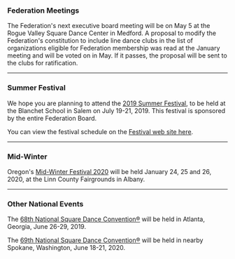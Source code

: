 ### Federation Meetings

The Federation's next executive board meeting will be on May 5 at the Rogue Valley Square Dance Center in Medford.  A proposal to modify the Federation's constitution to include line dance clubs in the list of organizations eligible for Federation membership was read at the January meeting and will be voted on in May.  If it passes, the proposal will be sent to the clubs for ratification.

----

### Summer Festival

We hope you are planning to attend
the [2019 Summer Festival](http://2019.oregonsummerfestival.org), to be held at the Blanchet School in Salem on July 19-21, 2019.  This festival is sponsored by the entire Federation Board.

You can view the festival schedule on the
[Festival web site here](http://2019.oregonsummerfestival.org/Schedule.php).

----

### Mid-Winter

Oregon's [Mid-Winter Festival 2020](http://midwinterfestival.com) will be held January 24, 25 and 26, 2020, at the Linn County Fairgrounds in Albany.

---

### Other National Events

The [68th National Square Dance Convention&reg;](https://www.68nsdc.com/) will be held in Atlanta, Georgia, June 26-29, 2019.

The [69th National Square Dance Convention&reg;](https://www.69nsdc.com/) will be held in nearby Spokane, Washington, June 18-21, 2020.

